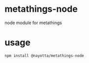 # metathings-node

node module for metathings


# usage
  ```
  npm install @nayotta/metathings-node
  ```